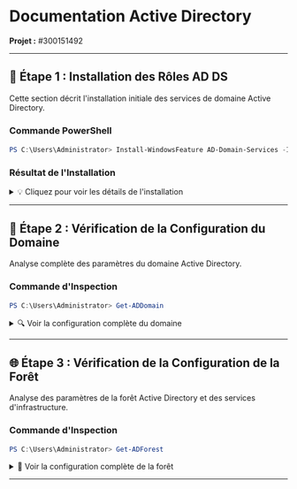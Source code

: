 # Documentation Active Directory
**Projet :** #300151492  

---

## 🔧 Étape 1 : Installation des Rôles AD DS

Cette section décrit l'installation initiale des services de domaine Active Directory.

### Commande PowerShell
```powershell
PS C:\Users\Administrator> Install-WindowsFeature AD-Domain-Services -IncludeManagementTools
```

### Résultat de l'Installation

<details>
<summary>💡 Cliquez pour voir les détails de l'installation</summary>

```powershell
Success Restart Needed Exit Code      Feature Result
------- -------------- ---------      --------------
True    No             Success        {Active Directory Domain Services, Group P...
```

✅ **Statut :** Installation réussie  
🔄 **Redémarrage requis :** Non  
📦 **Composants installés :** Active Directory Domain Services + Outils de gestion
</details>

---

## 🏢 Étape 2 : Vérification de la Configuration du Domaine

Analyse complète des paramètres du domaine Active Directory.

### Commande d'Inspection
```powershell
PS C:\Users\Administrator> Get-ADDomain
```

<details>
<summary>🔍 Voir la configuration complète du domaine</summary>


```powershell
AllowedDNSSuffixes                 : {}
ChildDomains                       : {}
ComputersContainer                 : CN=Computers,DC=DC300151492-00,DC=local
DeletedObjectsContainer            : CN=Deleted Objects,DC=DC300151492-00,DC=local
DistinguishedName                  : DC=DC300151492-00,DC=local
DNSRoot                            : DC300151492-00.local
DomainControllersContainer         : OU=Domain Controllers,DC=DC300151492-00,DC=local
DomainMode                         : Windows2016Domain
DomainSID                          : S-1-5-21-447135690-91861430-3213525697
ForeignSecurityPrincipalsContainer : CN=ForeignSecurityPrincipals,DC=DC300151492-00,DC=local
Forest                             : DC300151492-00.local
InfrastructureMaster               : DC300151492.DC300151492-00.local
LastLogonReplicationInterval       :
LinkedGroupPolicyObjects           : {CN={31B2F340-016D-11D2-945F-00C04FB984F9},CN=Policies,CN=System,DC=DC300151492-00,DC=local}
LostAndFoundContainer              : CN=LostAndFound,DC=DC300151492-00,DC=local
ManagedBy                          :
Name                               : DC300151492-00
NetBIOSName                        : DC300151492-00
ObjectClass                        : domainDNS
ObjectGUID                         : db9c5f39-529e-458a-b563-ce80b674d08b
ParentDomain                       :
PDCEmulator                        : DC300151492.DC300151492-00.local
PublicKeyRequiredPasswordRolling   : True
QuotasContainer                    : CN=NTDS Quotas,DC=DC300151492-00,DC=local
ReadOnlyReplicaDirectoryServers    : {}
ReplicaDirectoryServers            : {DC300151492.DC300151492-00.local}
RIDMaster                          : DC300151492.DC300151492-00.local
SubordinateReferences              : {DC=ForestDnsZones,DC=DC300151492-00,DC=local, DC=DomainDnsZones,DC=DC300151492-00,DC=local, CN=Configuration,DC=DC300151492-00,DC=local}
SystemsContainer                   : CN=System,DC=DC300151492-00,DC=local
UsersContainer                     : CN=Users,DC=DC300151492-00,DC=local
```

### Capture d'Écran
![Configuration du domaine AD](screenshots/vm3.png)

</details>

---

## 🌐 Étape 3 : Vérification de la Configuration de la Forêt

Analyse des paramètres de la forêt Active Directory et des services d'infrastructure.

### Commande d'Inspection
```powershell
PS C:\Users\Administrator> Get-ADForest
```

<details>
<summary>🌲 Voir la configuration complète de la forêt</summary>


```powershell
ApplicationPartitions : {DC=ForestDnsZones,DC=DC300151492-00,DC=local, DC=DomainDnsZones,DC=DC300151492-00,DC=local}
CrossForestReferences : {}
DomainNamingMaster    : DC300151492.DC300151492-00.local
Domains               : {DC300151492-00.local}
ForestMode            : Windows2016Forest
GlobalCatalogs        : {DC300151492.DC300151492-00.local}
Name                  : DC300151492-00.local
PartitionsContainer   : CN=Partitions,CN=Configuration,DC=DC300151492-00,DC=local
RootDomain            : DC300151492-00.local
SchemaMaster          : DC300151492.DC300151492-00.local
Sites                 : {Default-First-Site-Name}
SPNSuffixes           : {}
UPNSuffixes           : {}
```

### Capture d'Écran
![Configuration de la forêt AD](screenshots/vm3.2.png)

</details>

---
